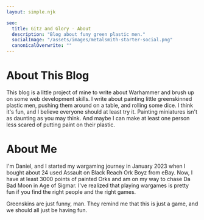 ```yaml
---
layout: simple.njk

seo:
  title: Gitz and Glory - About
  description: "Blog about funy green plastic men."
  socialImage: "/assets/images/metalsmith-starter-social.png"
  canonicalOverwrite: ""
---
```


# About This Blog

This blog is a little project of mine to write about Warhammer and brush up on some web development skills. I write about painting little greenskinned plastic men, pushing them around on a table, and rolling some dice. I think it's fun, and I believe everyone should at least try it. Painting miniatures isn't as daunting as you may think. And maybe I can make at least one person less scared of putting paint on their plastic.

# About Me

I'm Daniel, and I started my wargaming journey in January 2023 when I bought about 24 used Assault on Black Reach Ork Boyz from eBay. Now, I have at least 3000 points of painted Orks and am on my way to chase Da Bad Moon in Age of Sigmar. I've realized that playing wargames is pretty fun if you find the right people and the right games.

Greenskins are just funny, man. They remind me that this is just a game, and we should all just be having fun.